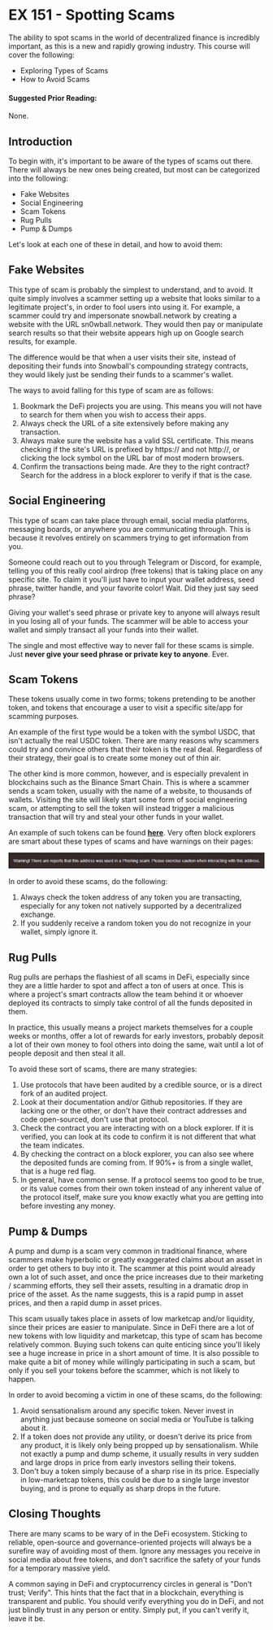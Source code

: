 # EX 151 - Spotting Scams

The ability to spot scams in the world of decentralized finance is incredibly important, as this is a new and rapidly growing industry. This course will cover the following:

* Exploring Types of Scams
* How to Avoid Scams

#### Suggested Prior Reading:

None.

## Introduction

To begin with, it's important to be aware of the types of scams out there. There will always be new ones being created, but most can be categorized into the following:

* Fake Websites
* Social Engineering
* Scam Tokens
* Rug Pulls
* Pump & Dumps

Let's look at each one of these in detail, and how to avoid them:

## Fake Websites

This type of scam is probably the simplest to understand, and to avoid. It quite simply involves a scammer setting up a website that looks similar to a legitimate project's, in order to fool users into using it. For example, a scammer could try and impersonate snowball.network by creating a website with the URL sn0wball.network. They would then pay or manipulate search results so that their website appears high up on Google search results, for example.

The difference would be that when a user visits their site, instead of depositing their funds into Snowball's compounding strategy contracts, they would likely just be sending their funds to a scammer's wallet.

The ways to avoid falling for this type of scam are as follows:

1. Bookmark the DeFi projects you are using. This means you will not have to search for them when you wish to access their apps.
2. Always check the URL of a site extensively before making any transaction.
3. Always make sure the website has a valid SSL certificate. This means checking if the site's URL is prefixed by https:// and not http://, or clicking the lock symbol on the URL bar of most modern browsers.
4. Confirm the transactions being made. Are they to the right contract? Search for the address in a block explorer to verify if that is the case.

## Social Engineering

This type of scam can take place through email, social media platforms, messaging boards, or anywhere you are communicating through. This is because it revolves entirely on scammers trying to get information from you.

Someone could reach out to you through Telegram or Discord, for example, telling you of this really cool airdrop (free tokens) that is taking place on any specific site. To claim it you'll just have to input your wallet address, seed phrase, twitter handle, and your favorite color! Wait. Did they just say seed phrase?

Giving your wallet's seed phrase or private key to anyone will always result in you losing all of your funds. The scammer will be able to access your wallet and simply transact all your funds into their wallet.

The single and most effective way to never fall for these scams is simple. Just **never give your seed phrase or private key to anyone**. Ever.

## Scam Tokens

These tokens usually come in two forms; tokens pretending to be another token, and tokens that encourage a user to visit a specific site/app for scamming purposes.

An example of the first type would be a token with the symbol USDC, that isn't actually the real USDC token. There are many reasons why scammers could try and convince others that their token is the real deal. Regardless of their strategy, their goal is to create some money out of thin air.

The other kind is more common, however, and is especially prevalent in blockchains such as the Binance Smart Chain. This is where a scammer sends a scam token, usually with the name of a website, to thousands of wallets. Visiting the site will likely start some form of social engineering scam, or attempting to sell the token will instead trigger a malicious transaction that will try and steal your other funds in your wallet.

An example of such tokens can be found [**here**](https://bscscan.com/address/0x0df62d2cd80591798721ddc93001afe868c367ff). Very often block explorers are smart about these types of scams and have warnings on their pages:

![Warning on bscscan.com (BSC's block explorer)](<../../.gitbook/assets/image (14) (1).png>)

In order to avoid these scams, do the following:

1. Always check the token address of any token you are transacting, especially for any token not natively supported by a decentralized exchange.
2. If you suddenly receive a random token you do not recognize in your wallet, simply ignore it.

## Rug Pulls

Rug pulls are perhaps the flashiest of all scams in DeFi, especially since they are a little harder to spot and affect a ton of users at once. This is where a project's smart contracts allow the team behind it or whoever deployed its contracts to simply take control of all the funds deposited in them.

In practice, this usually means a project markets themselves for a couple weeks or months, offer a lot of rewards for early investors, probably deposit a lot of their own money to fool others into doing the same, wait until a lot of people deposit and then steal it all.

To avoid these sort of scams, there are many strategies:

1. Use protocols that have been audited by a credible source, or is a direct fork of an audited project.
2. Look at their documentation and/or Github repositories. If they are lacking one or the other, or don't have their contract addresses and code open-sourced, don't use that protocol.
3. Check the contract you are interacting with on a block explorer. If it is verified, you can look at its code to confirm it is not different that what the team indicates.
4. By checking the contract on a block explorer, you can also see where the deposited funds are coming from. If 90%+ is from a single wallet, that is a huge red flag.
5. In general, have common sense. If a protocol seems too good to be true, or its value comes from their own token instead of any inherent value of the protocol itself, make sure you know exactly what you are getting into before investing any money.

## Pump & Dumps

A pump and dump is a scam very common in traditional finance, where scammers make hyperbolic or greatly exaggerated claims about an asset in order to get others to buy into it. The scammer at this point would already own a lot of such asset, and once the price increases due to their marketing / scamming efforts, they sell their assets, resulting in a dramatic drop in price of the asset. As the name suggests, this is a rapid pump in asset prices, and then a rapid dump in asset prices.

This scam usually takes place in assets of low marketcap and/or liquidity, since their prices are easier to manipulate. Since in DeFi there are a lot of new tokens with low liquidity and marketcap, this type of scam has become relatively common. Buying such tokens can quite enticing since you'll likely see a huge increase in price in a short amount of time. It is also possible to make quite a bit of money while willingly participating in such a scam, but only if you sell your tokens before the scammer, which is not likely to happen.

In order to avoid becoming a victim in one of these scams, do the following:

1. Avoid sensationalism around any specific token. Never invest in anything just because someone on social media or YouTube is talking about it.
2. If a token does not provide any utility, or doesn't derive its price from any product, it is likely only being propped up by sensationalism. While not exactly a pump and dump scheme, it usually results in very sudden and large drops in price from early investors selling their tokens.
3. Don't buy a token simply because of a sharp rise in its price. Especially in low-marketcap tokens, this could be due to a single large investor buying, and is prone to equally as sharp drops in the future.

## Closing Thoughts

There are many scams to be wary of in the DeFi ecosystem. Sticking to reliable, open-source and governance-oriented projects will always be a surefire way of avoiding most of them. Ignore any messages you receive in social media about free tokens, and don't sacrifice the safety of your funds for a temporary massive yield.

A common saying in DeFi and cryptocurrency circles in general is "Don't trust; Verify". This hints that the fact that in a blockchain, everything is transparent and public. You should verify everything you do in DeFi, and not just blindly trust in any person or entity. Simply put, if you can't verify it, leave it be.
